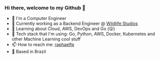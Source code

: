 ### Hi there, welcome to my Github 👋

- 📖 I'm a Computer Engineer
- 🔭 Currently working as a Backend Engineer @ [Wildlife Studios](https://wildlifestudios.com/)
- 🌱 Learning about Cloud, AWS, DevOps and Go (😲)
- 🚀 Tech stack that I'm using: Go, Python, AWS, Docker, Kubernetes and other Machine Learning cool stuff
- 📫 How to reach me: [raphaelfp](https://linkedin.com/in/raphaelfp)
- 🏡 Based in Brazil
